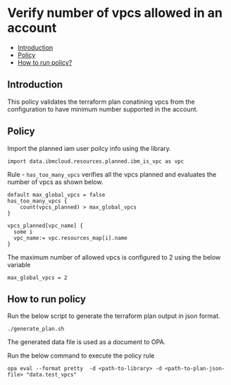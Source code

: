 # Verify number of vpcs allowed in an account
-   [Introduction](#introduction)
-   [Policy](#policy)
-   [How to run policy?](#how-to-run-policy)

## Introduction
This policy validates the terraform plan conatining vpcs from the configuration to have minimum number supported in the account.

## Policy

Import the planned iam user poilcy info using the library.
```
import data.ibmcloud.resources.planned.ibm_is_vpc as vpc

```

Rule - `has_too_many_vpcs` verifies all the vpcs planned and evaluates the number of vpcs as shown below.

```
default max_global_vpcs = false
has_too_many_vpcs {
    count(vpcs_planned) > max_global_vpcs
}

vpcs_planned[vpc_name] {
  some i  
  vpc_name:= vpc.resources_map[i].name
}
```

The maximum number of allowed vpcs is configured to 2 using the below variable

```
max_global_vpcs = 2
```

## How to run policy

Run the below script to generate the terraform plan output in json format.
```
./generate_plan.sh
```
The generated data file is used as a document to OPA. 

Run the below command to execute the policy rule

`opa eval --format pretty  -d <path-to-library> -d <path-to-plan-json-file> "data.test_vpcs"`

